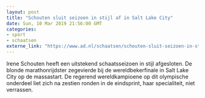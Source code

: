 ```yaml
---
layout: post
title: "Schouten sluit seizoen in stijl af in Salt Lake City"
date: Sun, 10 Mar 2019 21:56:00 GMT
categories: 
- sport 
- schaatsen 
externe_link: "https://www.ad.nl/schaatsen/schouten-sluit-seizoen-in-stijl-af-in-salt-lake-city~aed36c2cf/"
---
```


Irene Schouten heeft een uitstekend schaatsseizoen in stijl afgesloten. De blonde marathonrijdster zegevierde bij de wereldbekerfinale in Salt Lake City op de massastart. De regerend wereldkampioene op dit olympische onderdeel liet zich na zestien ronden in de eindsprint, haar specialiteit, niet verrassen.
